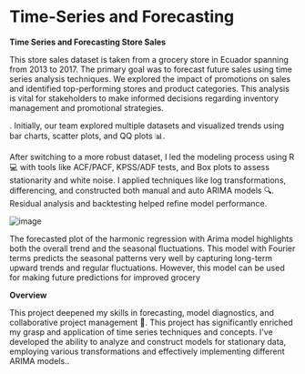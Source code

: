 # Time-Series and Forecasting

**Time Series and Forecasting Store Sales**

This store sales dataset is taken from a grocery store in Ecuador spanning from 2013 to 2017. The primary goal was  to forecast future sales using time series analysis techniques. We explored the impact of promotions on sales and identified top-performing stores and product categories. This analysis is vital for stakeholders to make informed decisions regarding inventory management and promotional strategies.

. Initially, our team explored multiple datasets and visualized trends using bar charts, scatter plots, and QQ plots 📊. 

After switching to a more robust dataset, I led the modeling process using R 💻 with tools like ACF/PACF, KPSS/ADF tests, and Box plots to assess stationarity and white noise. I applied techniques like log transformations, differencing, and constructed both manual and auto ARIMA models 🔍. Residual analysis and backtesting helped refine model performance. 

![image](https://github.com/Fauziakhangs/Time-Series/blob/38231082c61504b78a9212fc335652071894f892/Time%20Series.PNG)



The forecasted plot of the harmonic regression with Arima  model highlights both the overall trend and the seasonal  fluctuations. This model with Fourier terms predicts the 
 seasonal patterns very well by capturing long-term upward  trends and regular fluctuations. However, this model can be  used for making future predictions for improved grocery



**Overview**

This project deepened my skills in forecasting, model diagnostics, and collaborative project management 🤝.  This project has significantly enriched my grasp and application of time series techniques and concepts. I've developed the ability to analyze and construct models for stationary data, employing various transformations and effectively implementing different ARIMA models..
